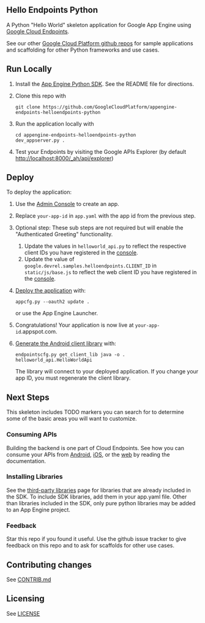 ## Hello Endpoints Python

A Python "Hello World" skeleton application for Google App Engine using
[Google Cloud Endpoints][1].

See our other [Google Cloud Platform github
repos](https://github.com/GoogleCloudPlatform) for sample applications and
scaffolding for other Python frameworks and use cases.

## Run Locally
1. Install the [App Engine Python SDK](https://developers.google.com/appengine/downloads).
See the README file for directions.

1. Clone this repo with

   ```
   git clone https://github.com/GoogleCloudPlatform/appengine-endpoints-helloendpoints-python
   ```
1. Run the application locally with

   ```
   cd appengine-endpoints-helloendpoints-python
   dev_appserver.py .
   ```
1. Test your Endpoints by visiting the Google APIs Explorer (by default [http://localhost:8000/_ah/api/explorer](http://localhost:8000/_ah/api/explorer))

## Deploy
To deploy the application:

1. Use the [Admin Console](https://appengine.google.com) to create an app.
1. Replace `your-app-id` in `app.yaml` with the app id from the previous step.
 1. Optional step: These sub steps are not required but will enable the "Authenticated
 Greeting" functionality.
     1. Update the values in `helloworld_api.py` to
 reflect the respective client IDs you have registered in the [console][3].
     1. Update the value of `google.devrel.samples.helloendpoints.CLIENT_ID` in
 `static/js/base.js` to reflect the web client ID you have registered in the
 [console][3].
1. [Deploy the application](https://developers.google.com/appengine/docs/python/tools/uploadinganapp)
   with:

   ```
   appcfg.py --oauth2 update .
   ```
   or use the App Engine Launcher.
1. Congratulations! Your application is now live at `your-app-id`.appspot.com.
1. [Generate the Android client library][2] with:

   ```
   endpointscfg.py get_client_lib java -o . helloworld_api.HelloWorldApi
   ```
   The library will connect to your deployed application. If you change your app ID, you must regenerate the client library.

## Next Steps
This skeleton includes TODO markers you can search for to determine some of the
basic areas you will want to customize.

### Consuming APIs
Building the backend is one part of Cloud Endpoints. See how you can consume
your APIs from [Android](https://developers.google.com/appengine/docs/python/endpoints/consume_android),
[iOS](https://developers.google.com/appengine/docs/python/endpoints/consume_ios), or the
[web](https://developers.google.com/appengine/docs/python/endpoints/consume_js) by reading the documentation.

### Installing Libraries
See the [third-party
libraries](https://developers.google.com/appengine/docs/python/tools/libraries27)
page for libraries that are already included in the SDK. To include SDK
libraries, add them in your app.yaml file. Other than libraries included in
the SDK, only pure python libraries may be added to an App Engine project.

### Feedback
Star this repo if you found it useful. Use the github issue tracker to give
feedback on this repo and to ask for scaffolds for other use cases.

## Contributing changes
See [CONTRIB.md](CONTRIB.md)

## Licensing
See [LICENSE](LICENSE)

[1]: https://developers.google.com/appengine/docs/python/endpoints/
[2]: https://developers.google.com/appengine/docs/python/endpoints/gen_clients
[3]: https://cloud.google.com/console
